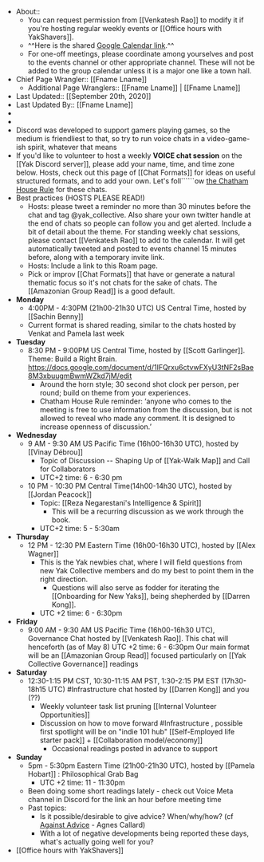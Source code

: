 - About:: 
    - You can request permission from [[Venkatesh Rao]] to modify it if you're hosting regular weekly events or [[Office hours with YakShavers]]. 
    - ^^Here is the shared [Google Calendar link](https://calendar.google.com/calendar?cid=bzk5NW00MzE3M2Jwc2xtaGg0OW5tcnA1aTRAZ3JvdXAuY2FsZW5kYXIuZ29vZ2xlLmNvbQ).^^
    - For one-off meetings, please coordinate among yourselves and post to the events channel or other appropriate channel. These will not be added to the group calendar unless it is a major one like a town hall.
- Chief Page Wrangler:: [[Fname Lname]]
    - Additional Page Wranglers:: [[Fname Lname]] | [[Fname Lname]] 
- Last Updated:: [[September 20th, 2020]]
- Last Updated By:: [[Fname Lname]]
-  
- 
- Discord was developed to support gamers playing games, so the medium is friendliest to that, so try to run voice chats in a video-game-ish spirit, whatever that means
- If you'd like to volunteer to host a weekly **VOICE chat session** on the [[Yak Discord server]], please add your name, time, and time zone below. Hosts, check out this page of [[Chat Formats]] for ideas on useful structured formats, and to add your own. Let's foll``````ow [the Chatham House Rule](https://en.wikipedia.org/wiki/Chatham_House_Rule) for these chats.
- Best practices (HOSTS PLEASE READ!)
    - Hosts: please tweet a reminder no more than 30 minutes before the chat and tag @yak_collective. Also share your own twitter handle at the end of chats so people can follow you and get alerted. Include a bit of detail about the theme. For standing weekly chat sessions, please contact [[Venkatesh Rao]] to add to the calendar. It will get automatically tweeted and posted to events channel 15 minutes before, along with a temporary invite link.
    - Hosts: Include a link to this Roam page.
    - Pick or improv [[Chat Formats]] that have or generate a natural thematic focus so it's not chats for the sake of chats. The [[Amazonian Group Read]] is a good default.
- **Monday**
    - 4:00PM - 4:30PM (21h00-21h30 UTC) US Central Time, hosted by [[Sachin Benny]]
    - Current format is shared reading, similar to the chats hosted by Venkat and Pamela last week
- **Tuesday**
    - 8:30 PM - 9:00PM US Central Time, hosted by [[Scott Garlinger]]. Theme: Build a Right Brain. https://docs.google.com/document/d/1IFQrxu6ctvwFXyU3tNF2sBae8M3xbuugmBwmWZkd7jM/edit
        - Around the horn style; 30 second shot clock per person, per round; build on theme from your experiences.
        - Chatham House Rule reminder: ‘anyone who comes to the meeting i[]()s free to use information from the discussion, but is not allowed to reveal who made any comment. It is designed to increase openness of discussion.’
- **Wednesday**
    - 9 AM - 9:30 AM US Pacific Time (16h00-16h30 UTC), hosted by [[Vinay Débrou]]
        - Topic of Discussion -- Shaping Up of [[Yak-Walk Map]] and Call for Collaborators
        - UTC+2 time: 6 - 6:30 pm
    - 10 PM - 10:30 PM Central Time(14h00-14h30 UTC), hosted by [[Jordan Peacock]]
        - Topic: [[Reza Negarestani's Intelligence & Spirit]]
            - This will be a recurring discussion as we work through the book.
        - UTC+2 time: 5 - 5:30am
- **Thursday**
    - 12 PM - 12:30 PM Eastern Time (16h00-16h30 UTC), hosted by [[Alex Wagner]]
        - This is the Yak newbies chat, where I will field questions from new Yak Collective members and do my best to point them in the right direction.
            - Questions will also serve as fodder for iterating the [[Onboarding for New Yaks]], being shepherded by [[Darren Kong]].
        - UTC +2 time: 6 - 6:30pm
- **Friday**
    - 9:00 AM - 9:30 AM US Pacific Time (16h00-16h30 UTC), Governance Chat hosted by [[Venkatesh Rao]]. This chat will henceforth (as of May 8)
        UTC +2 time: 6 - 6:30pm
        Our main format will be an [[Amazonian Group Read]] focused particularly on [[Yak Collective Governance]] readings
- **Saturday**
    - 12:30-1:15 PM CST, 10:30-11:15 AM PST, 1:30-2:15 PM EST (17h30-18h15 UTC) #Infrastructure chat hosted by [[Darren Kong]] and you (??)
        - Weekly volunteer task list pruning [[Internal Volunteer Opportunities]]
        - Discussion on how to move forward #Infrastructure , possible first spotlight will be on "indie 101 hub" [[Self-Employed life starter pack]] + [[Collaboration model/economy]]
            - Occasional readings posted in advance to support  
- **Sunday**
    - 5pm - 5:30pm Eastern Time (21h00-21h30 UTC), hosted by [[Pamela Hobart]] : Philosophical Grab Bag
        - UTC +2 time: 11 - 11:30pm
    - Been doing some short readings lately - check out Voice Meta channel in Discord for the link an hour before meeting time
    - Past topics:
        - Is it possible/desirable to give advice? When/why/how? (cf [Against Advice](https://thepointmag.com/examined-life/against-advice-agnes-callard/) - Agnes Callard)
        - With a lot of negative developments being reported these days, what's actually going well for you? 
- [[Office hours with YakShavers]]
